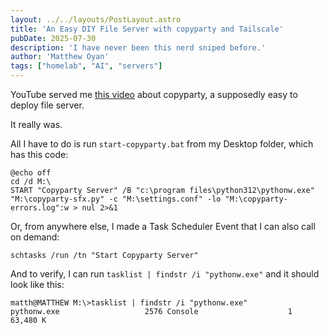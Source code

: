 ```yaml
---
layout: ../../layouts/PostLayout.astro
title: 'An Easy DIY File Server with copyparty and Tailscale'
pubDate: 2025-07-30
description: 'I have never been this nerd sniped before.'
author: 'Matthew Oyan'
tags: ["homelab", "AI", "servers"]
---
```


YouTube served me [this video](https://www.youtube.com/watch?v=15_-hgsX2V0) about copyparty, a supposedly easy to deploy file server.

It really was.

All I have to do is run `start-copyparty.bat` from my Desktop folder, which has this code:

```batch
@echo off
cd /d M:\
START "Copyparty Server" /B "c:\program files\python312\pythonw.exe" "M:\copyparty-sfx.py" -c "M:\settings.conf" -lo "M:\copyparty-errors.log":w > nul 2>&1
```

Or, from anywhere else, I made a Task Scheduler Event that I can also call on demand: 

```batch
schtasks /run /tn "Start Copyparty Server"
```

And to verify, I can run `tasklist | findstr /i "pythonw.exe"` and it should look like this:

```batch
matth@MATTHEW M:\>tasklist | findstr /i "pythonw.exe"
pythonw.exe                   2576 Console                    1     63,480 K
```










